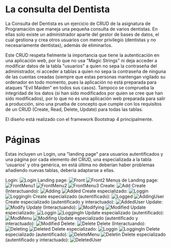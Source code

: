 # La consulta del Dentista
La Consulta del Dentista es un ejercicio de CRUD de la asignatura de Programación que maneja una pequeña consulta de varios dentistas. En ellas solo existe un administrador aparte del gestor de bases de datos, el cual gestiona y crea otros usuarios con menor privilegio (dentistas y no necesariamente dentistas), además de eliminarlos.

Este CRUD respeta fielmente la importancia que tiene la autenticación en una aplicación web, por lo que no usa "Magic Strings" ni deja acceder a modificar datos de la tabla "usuarios" a quien no sepa la contraseña del administrador, ni acceder a tablas a quien no sepa la contraseña de ninguna de las cuentas creadas (siempre que estas personas mantengan vigilado su ordenador en todo momento, pues la aplicación no está preparada para ataques "Evil Maiden" en todos sus casos). Tampoco se comprueba la integridad de los datos (si han sido modificados por quien se cree que han sido modificados), por lo que no es una aplicación web preparada para salir a producción, sino una prueba de concepto que cumple con los requisitos de un CRUD (Create, Read, Delete, Update) para todas las tablas.

El diseño está realizado con el framework Bootstrap 4 principalmente.

# Páginas

Estas incluyen un Login, una "landing page" para usuarios autentificados y una página por cada elemento del CRUD, una especializada a la tabla 'usuarios' y otra genérica, en está última no deberían haber problemas añadiendo nuevas tablas, debería adaptarse a ellas.

Login:
![Login](https://github.com/PabloLuisMolinaBlanes/LaConsultaDelDentista/blob/master/FotosCRUD/login.png)
Landing page:
![Front](https://github.com/PabloLuisMolinaBlanes/LaConsultaDelDentista/blob/master/FotosCRUD/Frontpage.png)
![Front2](https://github.com/PabloLuisMolinaBlanes/LaConsultaDelDentista/blob/master/FotosCRUD/FrontPage2.png)
Menus de Landing page:
![FrontMenu1](https://github.com/PabloLuisMolinaBlanes/LaConsultaDelDentista/blob/master/FotosCRUD/FrontPageMenu1.png)
![FrontMenu2](https://github.com/PabloLuisMolinaBlanes/LaConsultaDelDentista/blob/master/FotosCRUD/FrontPageMenu2.png)
![FrontMenu3](https://github.com/PabloLuisMolinaBlanes/LaConsultaDelDentista/blob/master/FotosCRUD/FrontPageMenu3.png)
Create:
![Add](https://github.com/PabloLuisMolinaBlanes/LaConsultaDelDentista/blob/master/FotosCRUD/AddMenu.png)
Create (Interactuando):
![Adding](https://github.com/PabloLuisMolinaBlanes/LaConsultaDelDentista/blob/master/FotosCRUD/AddingMenu.png)
![Added](https://github.com/PabloLuisMolinaBlanes/LaConsultaDelDentista/blob/master/FotosCRUD/Added.png)
Create especializado:
![Loggin](https://github.com/PabloLuisMolinaBlanes/LaConsultaDelDentista/blob/master/FotosCRUD/LoginPrompt.png)
![LoggingIn](https://github.com/PabloLuisMolinaBlanes/LaConsultaDelDentista/blob/master/FotosCRUD/LoggingMenu.png)
Create especializado (autentificado):
![Logged](https://github.com/PabloLuisMolinaBlanes/LaConsultaDelDentista/blob/master/FotosCRUD/LoggedInMenu.png)
![AddingUser](https://github.com/PabloLuisMolinaBlanes/LaConsultaDelDentista/blob/master/FotosCRUD/AddingUsuario.png)
Create especializado (autentificado y interactuado):
![AddedUser](https://github.com/PabloLuisMolinaBlanes/LaConsultaDelDentista/blob/master/FotosCRUD/AddedUsuario.png)
Update:
![Modify](https://github.com/PabloLuisMolinaBlanes/LaConsultaDelDentista/blob/master/FotosCRUD/ModifyMenu.png)
Update (Interactuando):
![Modifying](https://github.com/PabloLuisMolinaBlanes/LaConsultaDelDentista/blob/master/FotosCRUD/ModifyMenuModifying.png)
![Modified](https://github.com/PabloLuisMolinaBlanes/LaConsultaDelDentista/blob/master/FotosCRUD/ModifiedMenu.png)
Update especializado:
![Loggin](https://github.com/PabloLuisMolinaBlanes/LaConsultaDelDentista/blob/master/FotosCRUD/LoginPrompt.png)
![LoggingIn](https://github.com/PabloLuisMolinaBlanes/LaConsultaDelDentista/blob/master/FotosCRUD/LoggingMenu.png)
Update especializado (autentificado):
![ModMenu](https://github.com/PabloLuisMolinaBlanes/LaConsultaDelDentista/blob/master/FotosCRUD/ModifyUsuario.png)
![Modifing](https://github.com/PabloLuisMolinaBlanes/LaConsultaDelDentista/blob/master/FotosCRUD/ModifyingUsuario.png)
Update especializado (autentificado y interactuado):
![Modified](https://github.com/PabloLuisMolinaBlanes/LaConsultaDelDentista/blob/master/FotosCRUD/ModifiedUsuario.png)
Delete:
![Delete](https://github.com/PabloLuisMolinaBlanes/LaConsultaDelDentista/blob/master/FotosCRUD/DeleteMenu.png)
Delete (Interactuando):
![Deleting](https://github.com/PabloLuisMolinaBlanes/LaConsultaDelDentista/blob/master/FotosCRUD/DeletingMenu.png)
![Deleted](https://github.com/PabloLuisMolinaBlanes/LaConsultaDelDentista/blob/master/FotosCRUD/DeletedMenu.png)
Delete especializado:
![Loggin](https://github.com/PabloLuisMolinaBlanes/LaConsultaDelDentista/blob/master/FotosCRUD/LoginPrompt.png)
![LoggingIn](https://github.com/PabloLuisMolinaBlanes/LaConsultaDelDentista/blob/master/FotosCRUD/LoggingMenu.png)
Delete especializado (autentificado):
![DeleteMenu](https://github.com/PabloLuisMolinaBlanes/LaConsultaDelDentista/blob/master/FotosCRUD/ModifyingUsuario.png)
![Deletin](https://github.com/PabloLuisMolinaBlanes/LaConsultaDelDentista/blob/master/FotosCRUD/DeletingUsuario.png)
Delete especializado (autentificado y interactuado):
![DeletedUser](https://github.com/PabloLuisMolinaBlanes/LaConsultaDelDentista/blob/master/FotosCRUD/DeletedUsuario.png)
